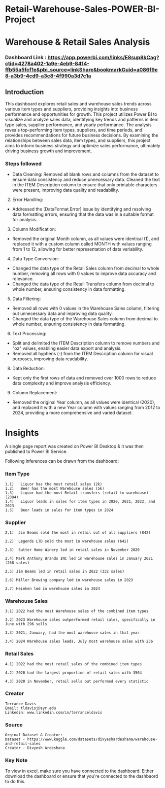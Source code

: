 # Retail-Warehouse-Sales-POWER-BI-Project

# Warehouse & Retail Sales Analysis

### Dashboard Link : https://app.powerbi.com/links/E8sup8kCag?ctid=4278a402-1a9e-4eb9-8414-ffb55a5fcf1e&pbi_source=linkShare&bookmarkGuid=a086f9e8-a3b9-4cd9-a3c8-4f990a3d7c1a
## Introduction

This dashboard explores retail sales and warehouse sales trends across various item types and suppliers, providing insights into business performance and opportunities for growth. This project utilizes Power BI to visualize and analyze sales data, identifying key trends and patterns in item type sales, supplier performance, and yearly performance. The analysis reveals top-performing item types, suppliers, and time periods, and provides recommendations for future business decisions. By examining the relationships between sales data, item types, and suppliers, this project aims to inform business strategy and optimize sales performance, ultimately driving business growth and improvement.


### Steps followed 

- Data Cleaning:
Removed all blank rows and columns from the dataset to ensure data consistency and reduce unnecessary data.
Cleaned the text in the ITEM Description column to ensure that only printable characters were present, improving data quality and readability.

2. Error Handling:
* Addressed the [DataFormat.Error] issue by identifying and resolving data formatting errors, ensuring that the data was in a suitable format for analysis.
3. Column Modification:
* Removed the original Month column, as all values were identical (1), and replaced it with a custom column called MONTH with values ranging from 1 to 12, allowing for better representation of data variability.
4. Data Type Conversion:
* Changed the data type of the Retail Sales column from decimal to whole number, removing all rows with 0 values to improve data accuracy and relevance.
* Changed the data type of the Retail Transfers column from decimal to whole number, ensuring consistency in data formatting.
5. Data Filtering:
* Removed all rows with 0 values in the Warehouse Sales column, filtering out unnecessary data and improving data quality.
* Changed the data type of the Warehouse Sales column from decimal to whole number, ensuring consistency in data formatting.
6. Text Processing:
* Split and delimited the ITEM Description column to remove numbers and "oz" values, enabling easier data export and analysis.
* Removed all hyphens (-) from the ITEM Description column for visual purposes, improving data readability.
8. Data Reduction:
* Kept only the first rows of data and removed over 1000 rows to reduce data complexity and improve analysis efficiency.
9. Column Replacement:
* Removed the original Year column, as all values were identical (2020), and replaced it with a new Year column with values ranging from 2012 to 2024, providing a more comprehensive and varied dataset.

 

# Insights

A single page report was created on Power BI Desktop & it was then published to Power BI Service.

Following inferences can be drawn from the dashboard;

 

### Item Type
    1.1)   Liquor has the most retail sales (2k)
    1.2)   Beer has the most Warehouse sales (5k)
    1.3)   Liquor had the most Retail transfers (retail to warehouse) (2084)
    1.4)   Liquor leads in sales for item types in 2020, 2021, 2022, and 2023
    1.5)   Beer leads in sales for item types in 2024
 

 
 ### Supplier
 
    2.1)  Jim Beams sold the most in retail out of all suppliers (842)
 
    2.2)  Legends LTD sold the most in warehouse sales (642)
 
    2.3)  Sutter Home Winery led in retail sales in November 2020
 
    2.4) Mark Anthony Brands INC led in warehouse sales in January 2021 (268 sales)
 
    2.5) Jim Beams led in retail sales in 2022 (332 sales)
    
    2.6) Miller Brewing company led in warehouse sales in 2023

    2.7) Heinken led in warehouse sales in 2024


### Warehouse Sales

    3.1) 2022 had the most Warehouse sales of the combined item types

    3.2) 2023 Warehouse sales outperformed retail sales, specifically in June with 296 sells
       
    3.3) 2021, January, had the most warehouse sales in that year

    3.4) 2024 Warehouse sales leads, July most warehouse sales with 236
    

### Retail Sales

    4.1) 2022 had the most retail sales of the combined item types

    4.2) 2020 had the largest proportion of retail sales with 3504

    4.3) 2020 in November, retail sells out performed every statistic

### Creator
    Terrance Davis
    Email: tldavisj@syr.edu
    Linkedin: www.linkedin.com/in/terranceldavis
 
    
### Source
    Orginal Dataset & Creator: 
    Dataset - https://www.kaggle.com/datasets/divyeshardeshana/warehouse-and-retail-sales
    Creator - Divyesh Ardeshana
 
### Key Note
To view in excel, make sure you have connected to the dashboard. Either download the dashboard or ensure that you're connected to the dashbaord to do this.
